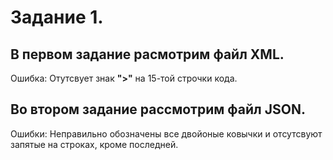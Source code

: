 # Задание 1.
## В первом задание расмотрим файл XML. 
Ошибка: Отутсвует знак **">"** на 15-той строчки кода.

## Во втором задание рассмотрим файл JSON.

Ошибки: Неправильно обозначены все двойоные ковычки и отсутсвуют запятые на строках, кроме последней.
